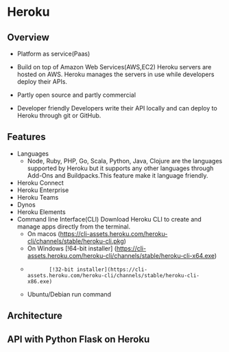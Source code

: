 # Heroku

## Overview

 * Platform as service(Paas)
 * Build on top of Amazon Web Services(AWS,EC2)
   Heroku servers are hosted on AWS. Heroku manages the servers in use while developers deploy their APIs. 
 * Partly open source and partly commercial
   
 * Developer friendly 
   Developers write their API locally and can deploy to Heroku through git or GitHub. 

## Features

 * Languages 
   - Node, Ruby, PHP, Go, Scala, Python, Java, Clojure are the languages supported by Heroku 
    but it supports any other languages through Add-Ons and Buildpacks.This feature make it language friendly.  
 * Heroku Connect
 * Heroku Enterprise
 * Heroku Teams   
 * Dynos
 * Heroku Elements
 * Command line Interface(CLI)
   Download Heroku CLI to create and manage apps directly from the terminal.
   - On macos (https://cli-assets.heroku.com/heroku-cli/channels/stable/heroku-cli.pkg)
   - On Windows [!64-bit installer] (https://cli-assets.heroku.com/heroku-cli/channels/stable/heroku-cli-x64.exe)
   -            [!32-bit installer](https://cli-assets.heroku.com/heroku-cli/channels/stable/heroku-cli-x86.exe)
   - Ubuntu/Debian run command 
## Architecture


## API with Python Flask on Heroku
 


